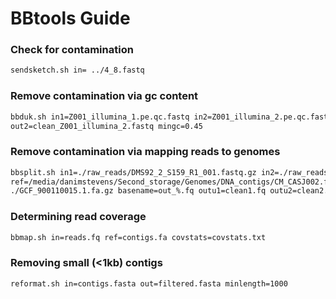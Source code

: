 # BBtools Guide

### Check for contamination
```bash
sendsketch.sh in= ../4_8.fastq
```

### Remove contamination via gc content
```bash
bbduk.sh in1=Z001_illumina_1.pe.qc.fastq in2=Z001_illumina_2.pe.qc.fastq out1=clean_Z001_illumina_1.fastq\
out2=clean_Z001_illumina_2.fastq mingc=0.45
```

### Remove contamination via mapping reads to genomes
```bash
bbsplit.sh in1=./raw_reads/DMS92_2_S159_R1_001.fastq.gz in2=./raw_reads/DMS92_2_S159_R2_001.fastq.gz\
ref=/media/danimstevens/Second_storage/Genomes/DNA_contigs/CM_CASJ002.fasta,./GCF_000725365.1.fa.gz,\
./GCF_900110015.1.fa.gz basename=out_%.fq outu1=clean1.fq outu2=clean2.fq
```

### Determining read coverage
```bash
bbmap.sh in=reads.fq ref=contigs.fa covstats=covstats.txt
```

### Removing small (<1kb) contigs
```bash
reformat.sh in=contigs.fasta out=filtered.fasta minlength=1000
```

